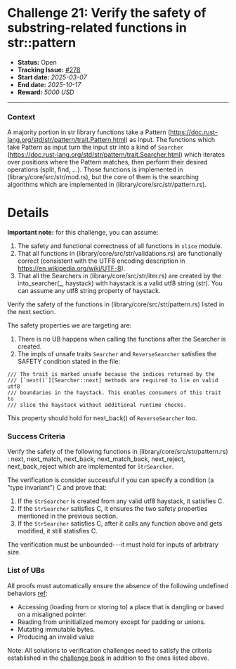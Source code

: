 # Challenge 21: Verify the safety of substring-related functions in str::pattern

- **Status:** Open
- **Tracking Issue:** [#278](https://github.com/model-checking/verify-rust-std/issues/278)
- **Start date:** *2025-03-07*
- **End date:** *2025-10-17*
- **Reward:** *5000 USD*

-------------------


### Context

A majority portion in str library functions take a Pattern (https://doc.rust-lang.org/std/str/pattern/trait.Pattern.html) as input. 
The functions which take Pattern as input turn the input str into a kind of `Searcher` (https://doc.rust-lang.org/std/str/pattern/trait.Searcher.html) which iterates over positions where the Pattern matches, then perform their desired operations (split, find, ...).
Those functions is implemented in (library/core/src/str/mod.rs), but the core of them is the searching algorithms which are implemented in (library/core/src/str/pattern.rs).

# Details

**Important note:** for this challenge, you can assume: 
1. The safety and functional correctness of all functions in `slice` module. 
2. That all functions in (library/core/src/str/validations.rs) are functionally correct (consistent with the UTF8 encoding description in https://en.wikipedia.org/wiki/UTF-8). 
3. That all the Searchers in (library/core/src/str/iter.rs) are created by the into_searcher(_, haystack) with haystack is a valid utf8 string (str). You can assume any utf8 string property of haystack.

Verify the safety of the functions in (library/core/src/str/pattern.rs) listed in the next section.

The safety properties we are targeting are: 
1. There is no UB happens when calling the functions after the Searcher is created.
2. The impls of unsafe traits `Searcher` and `ReverseSearcher` satisfies the SAFETY condition stated in the file: 
```
/// The trait is marked unsafe because the indices returned by the
/// [`next()`][Searcher::next] methods are required to lie on valid utf8
/// boundaries in the haystack. This enables consumers of this trait to
/// slice the haystack without additional runtime checks.
```
This property should hold for next_back() of `ReverseSearcher` too.


### Success Criteria

Verify the safety of the following functions in (library/core/src/str/pattern.rs) : next, next_match, next_back, next_match_back, next_reject, next_back_reject
which are implemented for `StrSearcher`.

The verification is consider successful if you can specify a condition (a "type invariant") C and prove that:
1. If the `StrSearcher` is created from any valid utf8 haystack, it satisfies C.
2. If the `StrSearcher` satisfies C, it ensures the two safety properties mentioned in the previous section.
3. If the `StrSearcher` satisfies C, after it calls any function above and gets modified, it still statisfies C.


The verification must be unbounded---it must hold for inputs of arbitrary size.

### List of UBs

All proofs must automatically ensure the absence of the following undefined behaviors [ref](https://github.com/rust-lang/reference/blob/142b2ed77d33f37a9973772bd95e6144ed9dce43/src/behavior-considered-undefined.md):

* Accessing (loading from or storing to) a place that is dangling or based on a misaligned pointer.
* Reading from uninitialized memory except for padding or unions.
* Mutating immutable bytes.
* Producing an invalid value


Note: All solutions to verification challenges need to satisfy the criteria established in the [challenge book](../general-rules.md)
in addition to the ones listed above.
